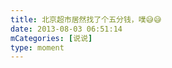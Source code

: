 ```yaml
---
title: 北京超市居然找了个五分钱，噗😅😅
date: 2013-08-03 06:51:14
mCategories: [说说]
type: moment
---
```


<div id="pics-20130803065114"></div>

<script>
var data = [
    {"link": "2013-08-03_000000.jpeg", "type": "shuoshuo"}
];
picsRender(data, "pics-20130803065114");
</script>
